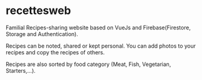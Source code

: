 # recettesweb

Familial Recipes-sharing website based on VueJs and Firebase(Firestore, Storage and Authentication).

Recipes can be noted, shared or kept personal. You can add photos to your recipes and copy the recipes of others.

Recipes are also sorted by food category (Meat, Fish, Vegetarian, Starters,...).
